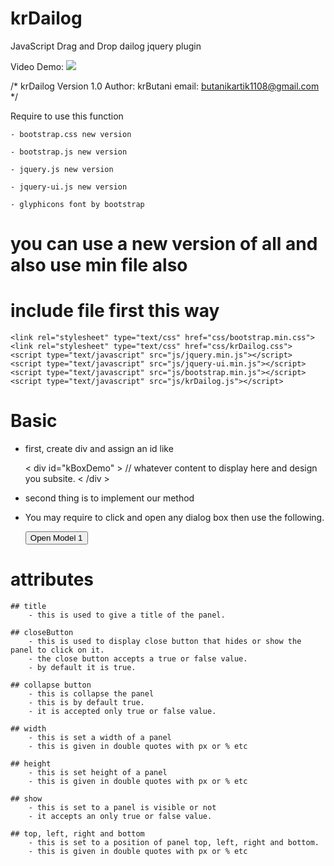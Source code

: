 # krDailog

JavaScript Drag and Drop dailog jquery plugin

Video Demo:
[![](https://photos.app.goo.gl/WEUE21c4m8w5DD3D7)](https://www.youtube.com/watch?v=t_7uJO_nFoA)

/*
    krDailog Version 1.0
    Author: krButani
    email: butanikartik1108@gmail.com
*/


Require to use this function

    - bootstrap.css new version
    
    - bootstrap.js new version
    
    - jquery.js new version
    
    - jquery-ui.js new version
    
    - glyphicons font by bootstrap
    

# you can use a new version of all and also use min file also

# include file first this way

    <link rel="stylesheet" type="text/css" href="css/bootstrap.min.css">
    <link rel="stylesheet" type="text/css" href="css/krDailog.css">
    <script type="text/javascript" src="js/jquery.min.js"></script>
    <script type="text/javascript" src="js/jquery-ui.min.js"></script>
    <script type="text/javascript" src="js/bootstrap.min.js"></script>
    <script type="text/javascript" src="js/krDailog.js"></script>

# Basic

 - first, create div and assign an id like
 
    < div id="kBoxDemo" >
        // whatever content to display here and design you subsite.
    < /div >

 - second thing is to implement our method
    <script>
    
        $(document).ready(function(){
        
            $('#kBoxDemo').kBox({
            
                            title: "kartik", // to give the title
                            
                            closeButton: true,
                            
                        });
                        
        });
        
    </script>

 - You may require to click and open any dialog box then use the following.

     <input type="button" name="kbtn" id="kbtn" value="Open Model 1" />
     
     <script>
    
         $(document).ready(function(){
         
                    $('#kBoxDemo').kBox({
                    
                                    title: "kartik", // to give the title
                                    
                                    closeButton: true,
                                    
                                    show: false,
                                    
                    });

                    $('#kbtn').click(function(){
                    
                        $('#kBoxDemo').kBox({open:true}); / / this is also use to close the pannel and re open it.
                        
                    });
                    
         });
     </script>

# attributes

    ## title
        - this is used to give a title of the panel.

    ## closeButton
        - this is used to display close button that hides or show the panel to click on it.
        - the close button accepts a true or false value.
        - by default it is true.

    ## collapse button
        - this is collapse the panel
        - this is by default true.
        - it is accepted only true or false value.

    ## width
        - this is set a width of a panel
        - this is given in double quotes with px or % etc

    ## height
        - this is set height of a panel
        - this is given in double quotes with px or % etc

    ## show
        - this is set to a panel is visible or not
        - it accepts an only true or false value.

    ## top, left, right and bottom
        - this is set to a position of panel top, left, right and bottom.
        - this is given in double quotes with px or % etc

